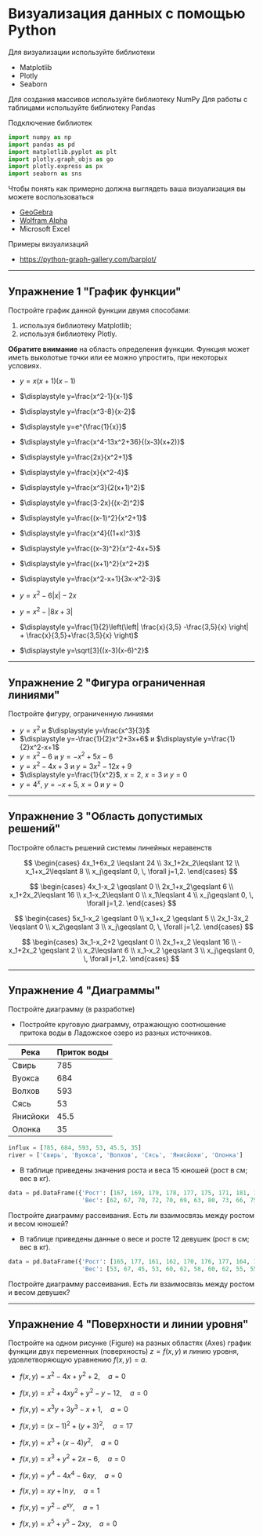 # Визуализация данных с помощью Python

Для визуализации используйте библиотеки
* Matplotlib
* Plotly
* Seaborn


Для создания массивов используйте библиотеку NumPy
Для работы с таблицами используйте библиотеку Pandas

Подключение библиотек
```python
import numpy as np
import pandas as pd
import matplotlib.pyplot as plt
import plotly.graph_objs as go
import plotly.express as px
import seaborn as sns
```

Чтобы понять как примерно должна выглядеть ваша визуализация вы можете воспользоваться 

* [GeoGebra](https://www.geogebra.org/)
* [Wolfram Alpha](https://www.wolframalpha.com/)
* Microsoft Excel

Примеры визуализаций 
* https://python-graph-gallery.com/barplot/

---

## Упражнение 1 "График функции"

Постройте график данной функции двумя способами: 
1) используя библиотеку Matplotlib; 
2) используя библиотеку Plotly. 

**Обратите внимание** на область определения функции. Функция может иметь выколотые точки или ее можно упростить, при некоторых условиях. 

* $\displaystyle y=x(x+1)(x-1)$
* $\displaystyle y=\frac{x^2-1}{x-1}$
* $\displaystyle y=\frac{x^3-8}{x-2}$

* $\displaystyle y=e^{\frac{1}{x}}$
* $\displaystyle y=\frac{x^4-13x^2+36}{(x-3)(x+2)}$
* $\displaystyle y=\frac{2x}{x^2+1}$
* $\displaystyle y=\frac{x}{x^2-4}$
* $\displaystyle y=\frac{x^3}{2(x+1)^2}$
* $\displaystyle y=\frac{3-2x}{(x-2)^2}$
* $\displaystyle y=\frac{(x-1)^2}{x^2+1}$
* $\displaystyle y=\frac{x^4}{(1+x)^3}$
* $\displaystyle y=\frac{(x-3)^2}{x^2-4x+5}$
* $\displaystyle y=\frac{(x+1)^2}{x^2+2}$
* $\displaystyle y=\frac{x^2-x+1}{3x-x^2-3}$
* $\displaystyle y=x^2-6|x|-2x$
* $\displaystyle y=x^2-|8x+3|$
* $\displaystyle y=\frac{1}{2}\left(\left| \frac{x}{3,5} -\frac{3,5}{x} \right| + \frac{x}{3,5}+\frac{3,5}{x} \right)$
* $\displaystyle y=\sqrt[3]{(x-3)(x-6)^2}$

---

## Упражнение 2 "Фигура ограниченная линиями"

Постройте фигуру, ограниченную линиями

* $\displaystyle y=x^2$ и $\displaystyle y=\frac{x^3}{3}$
* $\displaystyle y=-\frac{1}{2}x^2+3x+6$ и $\displaystyle y=\frac{1}{2}x^2-x+1$
* $\displaystyle y=x^2-6$ и $\displaystyle y=-x^2+5x-6$
* $\displaystyle y=x^2-4x+3$ и $\displaystyle y=3x^2-12x+9$
* $\displaystyle y=\frac{1}{x^2}$, $x=2$, $x=3$ и $y=0$
* $\displaystyle y=4^x$, $y=-x+5$, $x=0$ и $y=0$

---

## Упражнение 3 "Область допустимых решений"

Постройте область решений системы линейных неравенств
 
$$
 \begin{cases}
   4x_1+6x_2 \leqslant 24 
   \\
   3x_1+2x_2\leqslant 12
   \\
   x_1+x_2\leqslant 8
   \\
   x_j\geqslant 0, \, \forall j=1,2.
 \end{cases}
$$
 
$$
\begin{cases}
   4x_1-x_2 \geqslant 0 
   \\
   2x_1+x_2\geqslant 6
   \\
   x_1+2x_2\leqslant 16
   \\
   x_1-x_2\leqslant 0
   \\
   x_1\leqslant 4
   \\
   x_j\geqslant 0, \, \forall j=1,2.
 \end{cases}
$$

$$
\begin{cases}
   5x_1-x_2 \geqslant 0 
   \\
   x_1+x_2 \geqslant 5
   \\
   2x_1-3x_2 \leqslant 0
   \\
   x_2\geqslant 3
   \\
   x_j\geqslant 0, \, \forall j=1,2.
\end{cases}
$$

$$
\begin{cases}
   3x_1-x_2+2 \geqslant 0 
   \\
   2x_1+x_2 \leqslant 16
   \\
   -x_1+2x_2 \geqslant 2
   \\
   x_2\leqslant 6
   \\
   x_1-x_2 \geqslant 3
   \\
   x_j\geqslant 0, \, \forall j=1,2.
\end{cases}
$$

---

## Упражнение 4 "Диаграммы"

Постройте диаграмму (в разработке)

* Постройте круговую диаграмму, отражающую соотношение притока воды в Ладожское озеро из разных источников.

| Река     | Приток воды |
| -------- | ----------- |
| Свирь    |     785     |
| Вуокса   |     684     |
| Волхов   |     593     |
| Сясь     |      53     |
| Янисйоки |     45.5    |
| Олонка   |      35     |

```python
influx = [785, 684, 593, 53, 45.5, 35]
river = ['Свирь', 'Вуокса', 'Волхов', 'Сясь', 'Янисйоки', 'Олонка']
```

* В таблице приведены значения роста и веса 15 юношей (рост в см; вес в кг).
```python
data = pd.DataFrame({'Рост': [167, 169, 179, 178, 177, 175, 171, 181, 174, 175, 180, 174, 172, 178, 171], 
                     'Вес': [62, 67, 70, 72, 70, 69, 63, 80, 73, 66, 75, 70, 67, 74, 66] })
```
Постройте диаграмму рассеивания. Есть ли взаимосвязь между ростом и весом юношей?


* В таблице приведены данные о весе и росте 12 девушек (рост в см; вес в кг).
```python
data = pd.DataFrame({'Рост': [165, 177, 161, 162, 170, 176, 177, 164, 166, 161, 169, 159], 
                     'Вес': [53, 67, 45, 53, 60, 62, 58, 60, 62, 55, 55, 49] })
```
Постройте диаграмму рассеивания. Есть ли взаимосвязь между ростом и весом девушек?

---

## Упражнение 4 "Поверхности и линии уровня"

Постройте на одном рисунке (Figure) на разных областях (Axes) график функции двух переменных (поверхность) $z=f(x,y)$ и линию уровня, удовлетворяющую уравнению $f(x,y)=a$.
     
* $f(x,y)=x^2-4x+y^2+2, \quad a=0$

* $f(x,y)=x^2+4xy^2+y^2-y-12, \quad a=0$

* $f(x,y)=x^3y+3y^3-x+1, \quad a=0$

* $f(x,y)=(x-1)^2+(y+3)^2, \quad a=17$

* $f(x,y)=x^3+(x-4)y^2, \quad a=0$

* $f(x,y)=x^3+y^2+2x-6, \quad a=0$

* $f(x,y)=y^4-4x^4-6xy, \quad a=0$

* $f(x,y)=xy+\ln y, \quad a=1$

* $f(x,y)=y^2-e^{xy}, \quad a=1$

* $f(x,y)=x^5+y^5-2xy, \quad a=0$
 
